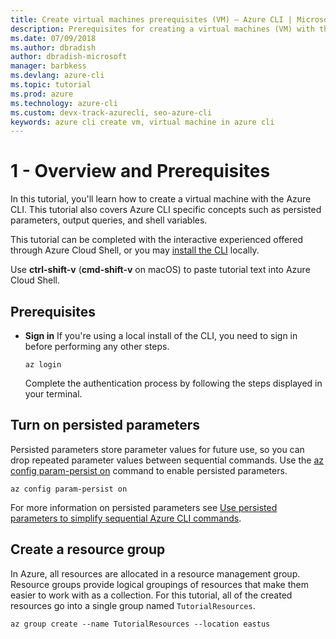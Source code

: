 ```yaml
---
title: Create virtual machines prerequisites (VM) – Azure CLI | Microsoft Docs
description: Prerequisites for creating a virtual machines (VM) with the Azure CLI.
ms.date: 07/09/2018
ms.author: dbradish
author: dbradish-microsoft
manager: barbkess
ms.devlang: azure-cli
ms.topic: tutorial
ms.prod: azure
ms.technology: azure-cli
ms.custom: devx-track-azurecli, seo-azure-cli
keywords: azure cli create vm, virtual machine in azure cli
---
```


# 1 - Overview and Prerequisites

In this tutorial, you'll learn how to create a virtual machine with the Azure CLI. This tutorial
also covers Azure CLI specific concepts such as persisted parameters, output queries, and shell variables.

This tutorial can be completed with the interactive experienced offered through Azure Cloud Shell, or you may [install the CLI](install-azure-cli.md)
locally.

Use __ctrl-shift-v__ (__cmd-shift-v__ on macOS) to paste tutorial text into Azure Cloud Shell.

## Prerequisites

- **Sign in** If you're using a local install of the CLI, you need to sign in before performing any other steps.

    ```azurecli-interactive
    az login
    ```

    Complete the authentication process by following the steps displayed in your terminal.

## Turn on persisted parameters

Persisted parameters store parameter values for future use, so you can drop repeated parameter values between sequential commands. Use the [az config param-persist on](/cli/azure/config/param-persist#az_config_param_persist_on) command to enable persisted parameters.

```azurecli
az config param-persist on
 ```

For more information on persisted parameters see [Use persisted parameters to simplify sequential Azure CLI commands](/cli/azure/param-persist-tutorial?tabs=azure-cli).

## Create a resource group

In Azure, all resources are allocated in a resource management group. Resource groups provide logical groupings of resources
that make them easier to work with as a collection. For this tutorial, all of the created resources go into a
single group named `TutorialResources`.

```azurecli
az group create --name TutorialResources --location eastus
 ```
